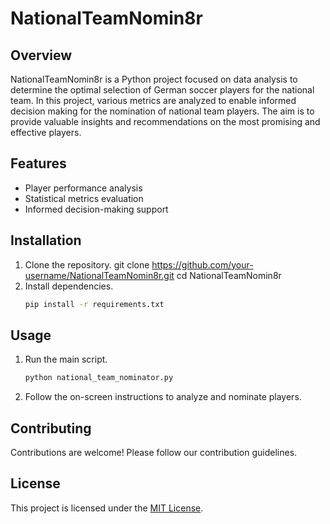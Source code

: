 # NationalTeamNomin8r

## Overview
NationalTeamNomin8r is a Python project focused on data analysis to determine the optimal selection of German soccer players for the national team. In this project, various metrics are analyzed to enable informed decision making for the nomination of national team players. The aim is to provide valuable insights and recommendations on the most promising and effective players.

## Features
- Player performance analysis
- Statistical metrics evaluation
- Informed decision-making support

## Installation
1. Clone the repository.
   git clone https://github.com/your-username/NationalTeamNomin8r.git
   cd NationalTeamNomin8r
2. Install dependencies.
    ```bash
    pip install -r requirements.txt

## Usage
1. Run the main script.
    ```bash
    python national_team_nominator.py
2. Follow the on-screen instructions to analyze and nominate players.

## Contributing
Contributions are welcome! Please follow our contribution guidelines.

## License
This project is licensed under the [MIT License](LICENSE).
